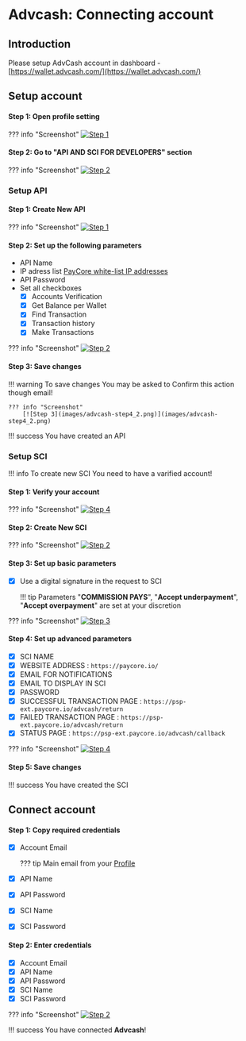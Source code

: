 # Advcash: Connecting account

## Introduction

Please setup AdvCash account in dashboard - 
[https://wallet.advcash.com/](https://wallet.advcash.com/)

## Setup account


#### Step 1: Open profile setting

??? info "Screenshot"
    [![Step 1](images/advcash-step1.png)](images/advcash-step1.png)

#### Step 2: Go to "API AND SCI FOR DEVELOPERS" section

??? info "Screenshot"
    [![Step 2](images/advcash-step2.png)](images/advcash-step2.png)

### Setup API

#### Step 1: Create New API

??? info "Screenshot"
    [![Step 1](images/advcash-step3.png)](images/advcash-step3.png)

#### Step 2: Set up the following parameters

- API Name
- IP adress list [PayCore white-list IP addresses](/ips)
- API Password
- Set all checkboxes
    - [x] Accounts Verification
    - [x] Get Balance per Wallet
    - [x] Find Transaction
    - [x] Transaction history
    - [x] Make Transactions

??? info "Screenshot"
    [![Step 2](images/advcash-step4.png)](images/advcash-step4.png)
  
        
#### Step 3: Save changes

!!! warning
    To save changes You may be asked to Confirm this action though email!    
    
    ??? info "Screenshot"
        [![Step 3](images/advcash-step4_2.png)](images/advcash-step4_2.png)

!!! success
    You have created an API


    
### Setup SCI

!!! info
    To create new SCI You need to have a varified account!

#### Step 1: Verify your account

??? info "Screenshot"
    [![Step 4](images/advcash-step5_1.png)](images/advcash-step5_1.png)
        
        

#### Step 2: Create New SCI

??? info "Screenshot"
    [![Step 2](images/advcash-step5.png)](images/advcash-step5.png)

#### Step 3: Set up basic parameters

- [x] Use a digital signature in the request to SCI
    
    !!! tip
        Parameters "**COMMISSION PAYS**", "**Accept underpayment**", "**Accept overpayment**"  are set at your discretion

??? info "Screenshot"
    [![Step 3](images/advcash-step5_2.png)](images/advcash-step5_2.png)  
 

#### Step 4: Set up advanced parameters   

- [x] SCI NAME
- [x] WEBSITE ADDRESS : ```https://paycore.io/```
- [x] EMAIL FOR NOTIFICATIONS
- [x] EMAIL TO DISPLAY IN SCI
- [x] PASSWORD
- [x] SUCCESSFUL TRANSACTION PAGE : ```https://psp-ext.paycore.io/advcash/return```
- [x] FAILED TRANSACTION PAGE : ```https://psp-ext.paycore.io/advcash/return```
- [x] STATUS PAGE : ```https://psp-ext.paycore.io/advcash/callback```

??? info "Screenshot"
    [![Step 4](images/advcash-step5_3.png)](images/advcash-step5_3.png)

#### Step 5: Save changes

!!! success
    You have created the SCI



## Connect account

#### Step 1: Copy required credentials

- [x] Account Email
    
    ??? tip
        Main email from your [Profile](https://wallet.advcash.com/pages/profile)

- [x] API Name
- [x] API Password
- [x] SCI Name
- [x] SCI Password



#### Step 2: Enter credentials

- [x] Account Email
- [x] API Name
- [x] API Password
- [x] SCI Name
- [x] SCI Password

??? info "Screenshot"
    [![Step 2](images/advcash-step_connect.png)](images/advcash-step_connect.png)

!!! success
    You have connected **Advcash**!